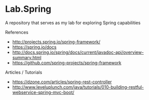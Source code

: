 # Lab.Spring
A repository that serves as my lab for exploring Spring capabilities


References
* http://projects.spring.io/spring-framework/
* https://spring.io/docs
* http://docs.spring.io/spring/docs/current/javadoc-api/overview-summary.html
* https://github.com/spring-projects/spring-framework


Articles / Tutorials
* https://dzone.com/articles/spring-rest-controller
* http://www.leveluplunch.com/java/tutorials/010-building-restful-webservice-spring-mvc-boot/


